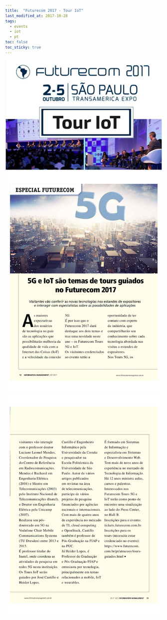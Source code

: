 ```yaml
---
title:  "Futurecom 2017 - Tour IoT"
last_modified_at: 2017-10-28
tags:
  - events
  - iot
  - pt
toc: false
toc_sticky: true
---
```


![](/assets/images/posts/2017-10-28-futurecom2017/00.jpeg)
![](/assets/images/posts/2017-10-28-futurecom2017/01.jpg)
![](/assets/images/posts/2017-10-28-futurecom2017/02.jpg)

